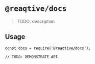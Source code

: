 # `@reaqtive/docs`

> TODO: description

## Usage

```
const docs = require('@reaqtive/docs');

// TODO: DEMONSTRATE API
```
